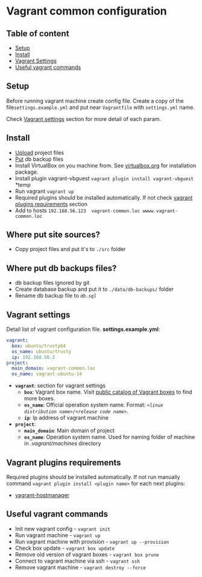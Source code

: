 # Vagrant common configuration

## Table of content
- [Setup](#setup)
- [Install](#install)
- [Vagrant Settings](#vagrant-settings)
- [Useful vagrant commands](#useful-vagrant-commands)

## Setup
Before running vagrant machine create  config file.
Create a copy of the file`settings.example.yml` and put near `Vagrantfile` with `settings.yml` name.

Check [Vagrant settings](#vagrant-settings) section for more detail of each param.

## Install
* [Upload](#site-src) project files
* [Put](#db-backups) db backup files
* Install VirtualBox on you machine from. See [virtualbox.org](https://www.virtualbox.org/) for installation package.
* Install plugin vagrant-vbguest `vagrant plugin install vagrant-vbguest` *temp
* Run vagrant `vagrant up`
* Required plugins should be installed automatically. If not check [vagrant plugins requirements](#vagrant-plugins-requirements) section
* Add to hosts `192.168.56.123  vagrant-common.loc wwww.vagrant-common.loc`

## Where put site sources?
* Copy project files and put it's to `./src` folder

## Where put db backups files?
* db backup files ignored by git 
* Create database backup and put it to `./data/db-backups/` folder
* Rename db backup file to *`db.sql`*

## Vagrant settings
Detail list of vagrant configuration file. **settings.example.yml**:
```yml
vagrant:
  box: ubuntu/trusty64
  os_name: ubuntu/trusty
  ip: 192.168.56.2
project:
  main_domain: vagrant-common.loc
  os_name: vagrant-ubuntu-14
```

- **`vagrant`**: section for vagrant settings
    - **`box`**: Vagrant box name. Visit [public catalog of Vagrant boxes](https://app.vagrantup.com/boxes/search) to find more boxes.
    - **`os_name`**: Official operation system name. Format: *`<linux distribution name>/<release code name>`*.
    - **`ip`**: Ip address of vagrant machine
- **`project`**: 
    - **`main_domain`**: Main domain of project
    - **`os_name`**: Operation system name. Used for naming folder of machine in *.vagrant/machines* directory

## Vagrant plugins requirements
Required plugins should be installed automatically. If not run manually command `vagrant plugin install <plugin name>` for each next plugins:
 - [vagrant-hostmanager](https://github.com/devopsgroup-io/vagrant-hostmanager)

## Useful vagrant commands
* Init new vagrant config -  `vagrant init`
* Run vagrant machine -  `vagrant up`
* Run vagrant machine with provision -  `vagrant up --provision`
* Check box update - `vagrant box update`
* Remove old version of vagrant boxes - `vagrant box prune`
* Connect to vagrant machine via ssh - `vagrant ssh`
* Remove vagrant machine - `vagrant destroy --force`
